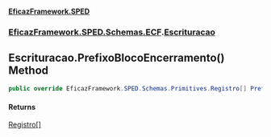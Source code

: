 #### [EficazFramework.SPED](EficazFrameworkSPED.md 'EficazFramework SPED')
### [EficazFramework.SPED.Schemas.ECF](EficazFramework.SPED.Schemas.ECF.md 'EficazFramework.SPED.Schemas.ECF').[Escrituracao](EficazFramework.SPED.Schemas.ECF/Escrituracao.md 'EficazFramework.SPED.Schemas.ECF.Escrituracao')

## Escrituracao.PrefixoBlocoEncerramento() Method

```csharp
public override EficazFramework.SPED.Schemas.Primitives.Registro[] PrefixoBlocoEncerramento();
```

#### Returns
[Registro](EficazFramework.SPED.Schemas.Primitives/Registro.md 'EficazFramework.SPED.Schemas.Primitives.Registro')[[]](https://docs.microsoft.com/en-us/dotnet/api/System.Array 'System.Array')